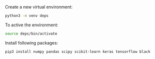 Create a new virtual environment:

```bash
python3 -m venv deps
```

To active the environment:

```bash
source deps/bin/activate
```

Install following packages:

```bash
pip3 install numpy pandas scipy scikit-learn keras tensorflow black
```
